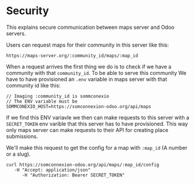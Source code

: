 # Security
This explains secure communication between maps server and Odoo servers.

Users can request maps for their community in this server like this:
```
https://maps-server.org/:community_id/maps/:map_id
```

When a request arrives the first thing we do is to check if we have a community with that `community_id`. To be able to serve this community
We have to have provisioned an `.env` variable in maps server with that community id like this:

```
// Imaging :community_id is sommconexio
// The ENV variable must be
SOMMCONEXIO_HOST=https://somconnexion-odoo.org/api/maps
```
If we find this ENV variavle we then can make requests to this server with a `SECRET_TOKEN` env varible that
this server has to have provisioned. This way only maps server can make requests to their API for creating
place submissions.

We'll make this request to get the config for a map with `:map_id` (A number or a slug).
```
curl https://somconnexion-odoo.org/api/maps/:map_id/config
   -H "Accept: application/json"
      -H "Authorization: Bearer SECRET_TOKEN"
```
